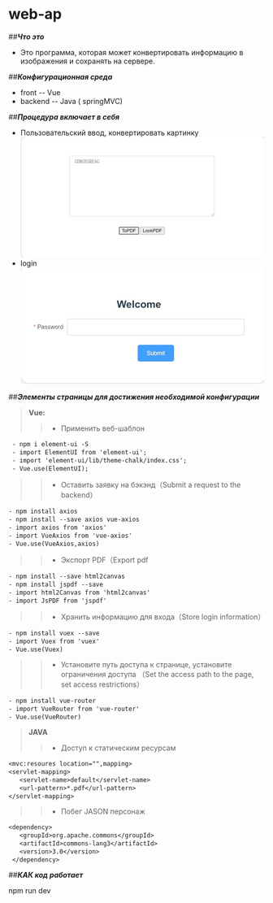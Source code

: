 # web-ap
##***Что это***
  - Это программа, которая может конвертировать информацию в изображения и сохранять на сервере.
  
##***Конфигурационная среда***
   - front -- Vue
   - backend -- Java ( springMVC)
   
##***Процедура включает в себя***
   - Пользовательский ввод, конвертировать картинку
	![makdown](1.jpg)
   - login
        ![markdowb](2.jpg)
	
##***Элементы страницы для достижения необходимой конфигурации***  

> **Vue:**
 >> - Применить веб-шаблон
 >>
     - npm i element-ui -S 
     - import ElementUI from 'element-ui';
     - import 'element-ui/lib/theme-chalk/index.css';
     - Vue.use(ElementUI);
    
 >> - Оставить заявку на бэкэнд（Submit a request to the backend）
 >>
    - npm install axios
    - npm install --save axios vue-axios
    - import axios from 'axios'
    - import VueAxios from 'vue-axios'
    - Vue.use(VueAxios,axios)
    
 >> - Экспорт PDF（Export pdf
 >>
    - npm install --save html2canvas 
    - npm install jspdf --save
    - import html2Canvas from 'html2canvas'
    - import JsPDF from 'jspdf'
    
 >> - Хранить информацию для входа（Store login information）
 >>
    - npm install vuex --save
    - import Vuex from 'vuex'
    - Vue.use(Vuex)
    
 >> - Установите путь доступа к странице, установите ограничения доступа （Set the access path to the page, set access restrictions）
 >>
    - npm install vue-router
    - import VueRouter from 'vue-router'
    - Vue.use(VueRouter)
    
> **JAVA**
>> - Доступ к статическим ресурсам
>>
    <mvc:resoures location="",mapping>
    <servlet-mapping>
       <servlet-name>default</servlet-name>
       <url-pattern>*.pdf</url-pattern>
    </servlet-mapping>
>> - Побег JASON персонаж
>>
    <dependency>
       <groupId>org.apache.commons</groupId>
       <artifactId>commons-lang3</artifactId>
       <version>3.0</version>
     </dependency>
     
##***КАК код работает***
>>
npm run dev
  
   
 
	
